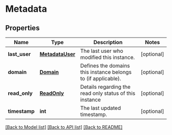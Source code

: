 # Metadata

## Properties
Name | Type | Description | Notes
------------ | ------------- | ------------- | -------------
**last_user** | [**MetadataUser**](MetadataUser.md) | The last user who modified this instance. | [optional] 
**domain** | [**Domain**](Domain.md) | Defines the domains this instance belongs to (if applicable). | [optional] 
**read_only** | [**ReadOnly**](ReadOnly.md) | Details regarding the read only status of this instance | [optional] 
**timestamp** | **int** | The last updated timestamp. | [optional] 

[[Back to Model list]](../README.md#documentation-for-models) [[Back to API list]](../README.md#documentation-for-api-endpoints) [[Back to README]](../README.md)


